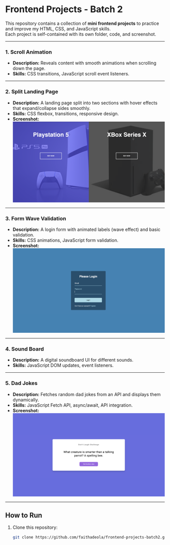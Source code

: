 # Frontend Projects - Batch 2 

This repository contains a collection of **mini frontend projects** to practice and improve my HTML, CSS, and JavaScript skills.  
Each project is self-contained with its own folder, code, and screenshot.  

---

### 1. Scroll Animation  
- **Description:** Reveals content with smooth animations when scrolling down the page.  
- **Skills:** CSS transitions, JavaScript scroll event listeners.  

---

### 2. Split Landing Page  
- **Description:** A landing page split into two sections with hover effects that expand/collapse sides smoothly.  
- **Skills:** CSS flexbox, transitions, responsive design.  
- **Screenshot:**  
  ![Split Landing Page](https://github.com/faithadeola/frontend-projects-batch2/blob/main/Split%20Landing%20Page/splitlandingpage.png)

---

### 3. Form Wave Validation  
- **Description:** A login form with animated labels (wave effect) and basic validation.  
- **Skills:** CSS animations, JavaScript form validation.  
- **Screenshot:**  
  ![Form Wave Validation](https://github.com/faithadeola/frontend-projects-batch2/blob/main/Form%20Wave%20Animation/formwave.png)

---

### 4. Sound Board  
- **Description:** A digital soundboard UI for different sounds.  
- **Skills:** JavaScript DOM updates, event listeners.  


---

### 5. Dad Jokes  
- **Description:** Fetches random dad jokes from an API and displays them dynamically.  
- **Skills:** JavaScript Fetch API, async/await, API integration.  
- **Screenshot:**  
  ![Dad Jokes](https://github.com/faithadeola/frontend-projects-batch2/blob/main/Dad%20Jokes/dadjokes.png)

---

##  How to Run  
1. Clone this repository:  
   ```bash
   git clone https://github.com/faithadeola/frontend-projects-batch2.git
